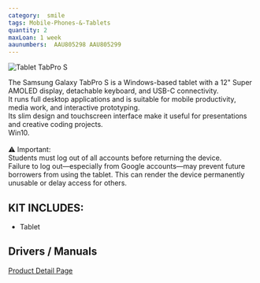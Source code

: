 ```yaml
---
category:  smile
tags: Mobile-Phones-&-Tablets
quantity: 2
maxLoan: 1 week
aaunumbers:  AAU805298 AAU805299
---
```

![Tablet TabPro S](https://images.harlander.com/artikel/1000x1000/samsung-galaxy-tabpro-s-schwarz-windows10-2.jpg)

The Samsung Galaxy TabPro S is a Windows-based tablet with a 12" Super AMOLED display, detachable keyboard, and USB-C connectivity.<br>It runs full desktop applications and is suitable for mobile productivity, media work, and interactive prototyping.<br>Its slim design and touchscreen interface make it useful for presentations and creative coding projects.<br>Win10.<br><br>⚠️ Important:<br> Students must log out of all accounts before returning the device.<br>Failure to log out—especially from Google accounts—may prevent future borrowers from using the tablet. This can render the device permanently unusable or delay access for others.
## KIT INCLUDES:
-  Tablet

## Drivers / Manuals
[Product Detail Page](https://www.samsung.com/us/support/computing/computing-accessories/?modelCode=SM-W703NZKAXAR-R)



